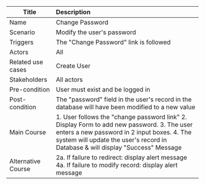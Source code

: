 | Title | Description |
|-------|:------------|
| Name | Change Password|
| Scenario | Modify the user's password |
| Triggers | The "Change Password" link is followed |
| Actors | All |
| Related use cases| Create User |
| Stakeholders | All actors|
| Pre-condition | User must exist and be logged in |
| Post-condition | The "password" field in the user's record in the database will have been modified to a new value |
| Main Course | 1. User follows the "change password link" 2. Display Form to add new password. 3. The user enters a new password in 2 input boxes. 4. The system will update the user's record in Database & will display "Success" Message|
| Alternative Course |2a.  If failure to redirect: display alert message 4a. If failure to modify record: display alert message|

